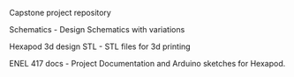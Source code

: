 Capstone project repository

Schematics - Design Schematics with variations

Hexapod 3d design STL - STL files for 3d printing

ENEL 417 docs - Project Documentation and Arduino sketches for Hexapod.
